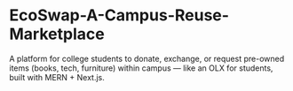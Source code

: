 # EcoSwap-A-Campus-Reuse-Marketplace
 A platform for college students to donate, exchange, or request pre-owned items (books, tech, furniture) within campus — like an OLX for students, built with MERN + Next.js.

